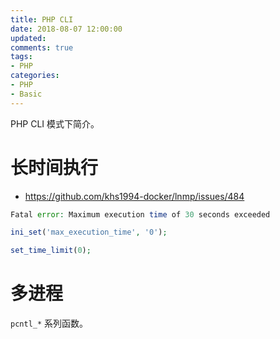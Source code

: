 ```yaml
---
title: PHP CLI
date: 2018-08-07 12:00:00
updated:
comments: true
tags:
- PHP
categories:
- PHP
- Basic
---
```


PHP CLI 模式下简介。

<!--more-->

# 长时间执行

* https://github.com/khs1994-docker/lnmp/issues/484

```php
Fatal error: Maximum execution time of 30 seconds exceeded

ini_set('max_execution_time', '0');

set_time_limit(0);
```

# 多进程

`pcntl_*` 系列函数。
